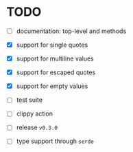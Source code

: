 # TODO

* [ ] documentation: top-level and methods

* [x] support for single quotes

* [x] support for multiline values

* [x] support for escaped quotes

* [x] support for empty values

* [ ] test suite

* [ ] clippy action

* [ ] release `v0.3.0`

* [ ] type support through `serde`

